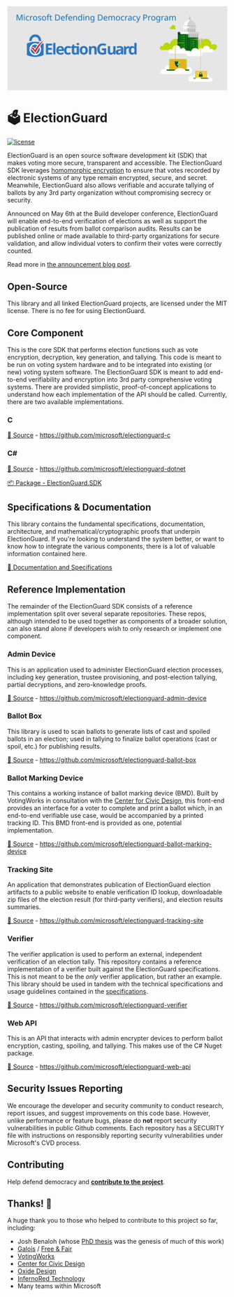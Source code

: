 ![Microsoft Defending Democracy Program: ElectionGuard](images/electionguard-banner.svg)

# 🗳 ElectionGuard

[![license](https://img.shields.io/github/license/microsoft/electionguard)](LICENSE)

ElectionGuard is an open source software development kit (SDK) that makes voting more secure, transparent and accessible. The ElectionGuard SDK leverages [homomorphic encryption](https://en.wikipedia.org/wiki/Homomorphic_encryption) to ensure that votes recorded by electronic systems of any type remain encrypted, secure, and secret. Meanwhile, ElectionGuard also allows verifiable and accurate tallying of ballots by any 3rd party organization without compromising secrecy or security. 

Announced on May 6th at the Build developer conference, ElectionGuard will enable end-to-end verification of elections as well as support the publication of results from ballot comparison audits.  Results can be published online or made available to third-party organizations for secure validation, and allow individual voters to confirm their votes were correctly counted. 
 
Read more in [the announcement blog post](https://blogs.microsoft.com/on-the-issues/?p=63211). 

## Open-Source
This library and all linked ElectionGuard projects, are licensed under the MIT license. There is no fee for using ElectionGuard.

## Core Component
This is the core SDK that performs election functions such as vote encryption, decryption, key generation, and tallying. This code is meant to be run on voting system hardware and to be integrated into existing (or new) voting system software. The ElectionGuard SDK is meant to add end-to-end verifiability and encryption into 3rd party comprehensive voting systems. There are provided simplistic, proof-of-concept applications to understand how each implementation of the API should be called. Currently, there are two available implementations.

### C

[📁 Source](https://github.com/microsoft/electionguard-c) - https://github.com/microsoft/electionguard-c

### C#
[📁 Source](https://github.com/microsoft/electionguard-dotnet) - https://github.com/microsoft/electionguard-dotnet

[📦 Package - ElectionGuard.SDK](https://www.nuget.org/packages/ElectionGuard.SDK)


## Specifications & Documentation
This library contains the fundamental specifications, documentation, architecture, and mathematical/cryptographic proofs that underpin ElectionGuard. If you're looking to understand the system better, or want to know how to integrate the various components, there is a lot of valuable information contained here.

[📄 Documentation and Specifications](https://github.com/microsoft/electionguard/wiki)

## Reference Implementation
The remainder of the ElectionGuard SDK consists of a reference implementation split over several separate repositories. These repos, although intended to be used together as components of a broader solution, can also stand alone if developers wish to only research or implement one component.

### Admin Device
This is an application used to administer ElectionGuard election processes, including key generation, trustee provisioning, and post-election tallying, partial decryptions, and zero-knowledge proofs.

[📁 Source](https://github.com/microsoft/electionguard-admin-device) - https://github.com/microsoft/electionguard-admin-device

### Ballot Box
This library is used to scan ballots to generate lists of cast and spoiled ballots in an election; used in tallying to finalize ballot operations (cast or spoil, etc.) for publishing results.

[📁 Source](https://github.com/microsoft/electionguard-ballot-box) - https://github.com/microsoft/electionguard-ballot-box


### Ballot Marking Device
This contains a working instance of ballot marking device (BMD). Built by VotingWorks in consultation with the [Center for Civic Design](https://civicdesign.org), this front-end provides an interface for a voter to complete and print a ballot which, in an end-to-end verifiable use case, would be accompanied by a printed tracking ID. This BMD front-end is provided as one, potential implementation.

[📁 Source](https://github.com/microsoft/electionguard-ballot-marking-device) - https://github.com/microsoft/electionguard-ballot-marking-device


### Tracking Site
An application that demonstrates publication of ElectionGuard election artifacts to a public website to enable verification ID lookup, downloadable zip files of the election result (for third-party verifiers), and election results summaries.

[📁 Source](https://github.com/microsoft/electionguard-tracking-site) - https://github.com/microsoft/electionguard-tracking-site

### Verifier
The verifier application is used to perform an external, independent verification of an election tally. This repository contains a reference implementation of a verifier built against the ElectionGuard specifications. This is not meant to be the *only* verifier application, but rather an example. This library should be used in tandem with the technical specifications and usage guidelines contained in the [specifications](specs/readme).

[📁 Source](https://github.com/microsoft/electionguard-verifier) - https://github.com/microsoft/electionguard-verifier

### Web API
This is an API that interacts with admin encrypter devices to perform ballot encryption, casting, spoiling, and tallying. This makes use of the C# Nuget package.

[📁 Source](https://github.com/microsoft/electionguard-web-api) - https://github.com/microsoft/electionguard-web-api


## Security Issues Reporting
We encourage the developer and security community to conduct research, report issues, and suggest improvements on this code base. However, unlike performance or feature bugs, please do **not** report security vulnerabilities in public Github comments. Each repository has a SECURITY file with instructions on responsibly reporting security vulnerabilities under Microsoft's CVD process.

 ## Contributing
Help defend democracy and **[contribute to the project][]**.

[Code of Conduct]: CODE_OF_CONDUCT.md
[Contribute to the project]: CONTRIBUTING.md

## Thanks! 🎉
A huge thank you to those who helped to contribute to this project so far, including:
* Josh Benaloh (whose [PhD thesis](https://www.microsoft.com/en-us/research/publication/verifiable-secret-ballot-elections/) was the genesis of much of this work)
* [Galois](https://galois.com/) / [Free & Fair](https://freeandfair.us/)
* [VotingWorks](https://voting.works/)
* [Center for Civic Design](https://civicdesign.org/)
* [Oxide Design](https://oxidedesign.com/)
* [InfernoRed Technology](https://infernored.com/)
* Many teams within Microsoft
 
